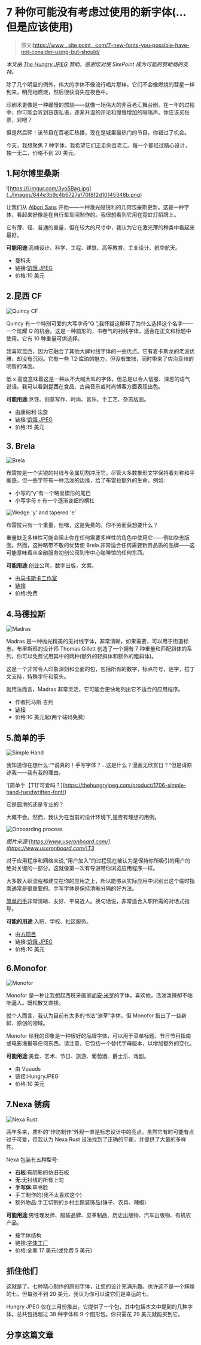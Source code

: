 # 7 种你可能没有考虑过使用的新字体(…但是应该使用)

> 原文:[https://www . site point . com/7-new-fonts-you-possible-have-not-consider-using-but-should/](https://www.sitepoint.com/7-new-fonts-you-probably-havent-considered-using-but-should/)

*本文由 [The Hungry JPEG](https://thehungryjpeg.com/) 赞助。感谢您对使 SitePoint 成为可能的赞助商的支持。*

除了几个明显的例外，伟大的字体不像流行唱片那样。它们不会像燃烧的彗星一样到来，明亮地燃烧，然后很快消失在夜色中。

印刷术更像是一种缓慢的燃烧——就像一场伟大的非百老汇舞台剧。在一年的过程中，你可能会听到窃窃私语，逐渐升温的评论和慢慢增加的嗡嗡声。你应该买张票，对吧？

但是然后砰！该节目在百老汇热播，现在是城里最热门的节目。你错过了机会。

今天，我想聚焦 7 种字体，我希望它们正走向百老汇。每一个都经过精心设计，独一无二，价格不到 20 美元。

## 1.阿尔博里桑斯

![https://i.imgur.com/3yo5Bag.jpg](../Images/644e3b9c4b6727af70f8f2d10145348b.png)

让我们从 [Albori Sans](https://thehungryjpeg.com/product/1822-albori-sans-serif/) 开始——一种激光般锐利的几何包豪斯更新。这是一种字体，看起来好像是在自行车车间制作的。我很想看到它用在霓虹灯招牌上。

它有薄、轻、普通的重量，但在较大的尺寸中，我认为它在激光薄的种类中看起来最好。

**可能用途**:高端设计、科学、工程、建筑、高等教育、工业设计、航空航天。

*   曼科夫
*   链接:[饥饿 JPEG](https://thehungryjpeg.com/product/1822-albori-sans-serif/)
*   价格:10 美元

## 2.昆西 CF

![Quincy CF](../Images/925d9177ef8fa222b580eab6da6d1adc.png)

Quincy 有一个特别可爱的大写字母“Q ”,我怀疑这解释了为什么选择这个名字——一个炫耀 Q 的机会。这是一种圆形的，书卷气的衬线字体，适合在正文和标题中使用。它有 10 种重量可供选择。

我喜欢昆西，因为它融合了其他大牌衬线字体的一些优点。它有着卡斯龙的老派优雅，却没有沉闷。它有一些 T2·库珀的魅力，但没有笨拙，同时带来了佐治亚州的明智的体面。

低 x 高度意味着这是一种从不大喊大叫的字体，但总是以令人信服、深思的语气说话。我可以看到昆西在食品、古典音乐或时尚博客方面表现出色。

**可能用途**:烹饪、创意写作、时尚、音乐、手工艺、杂志版面。

*   由康纳利·法詹
*   链接:[饥饿 JPEG](https://thehungryjpeg.com/product/288-quincy-cf-font-family/)
*   价格:15 美元

## 3\. Brela

![Brela](../Images/faa5c39a8c5444f40954e275a9acf56d.png)

布雷拉是一个尖锐的衬线与金属切割冲压它。尽管大多数象形文字保持着对称和平衡感，但一些字符有一种活泼的边缘，给了布雷拉额外的生命。例如:

*   小写的“y”有一个略呈楔形的尾巴
*   小写字母 e 有一个逐渐变细的横杠

![Wedge 'y' and tapered 'e'](../Images/54587d65284496d174c2d37567759adc.png)

布雷拉只有一个重量，但嘿，这是免费的。你不劳而获想要什么？

重量缺乏多样性可能会阻止你在任何需要多样性的角色中使用它——例如杂志版面。然而，这种略带不敬的优势使 Brela 非常适合任何需要新贵品质的品牌——这可能意味着从金融服务初创公司到市中心咖啡馆的任何东西。

**可能用途**:创业公司，数字出版，文案。

*   由[马卡斯卡工作室](http://makarskaestudio.com/)
*   [链接](http://makarskaestudio.com/Brela-Free-Download)
*   价格:免费

## 4.马德拉斯

![Madras](../Images/4af195095da8ceaad2771a5ffedb85c7.png)

Madras 是一种抛光精美的无衬线字体，非常清晰，如果需要，可以用于街道标志。布里斯班的设计师 Thomas Gillett 创造了一个拥有 7 种重量和匹配斜体的系列，你可以免费试用其中的两种(额外的轻斜体和额外的粗斜体)。

这是一个非常令人印象深刻和全面的包，包括所有的数字，标点符号，连字，拉丁文支持，特殊字符和箭头。

就用法而言，Madras 非常灵活，它可能会更快地列出它不适合的应用程序。

*   作者托马斯·吉列
*   [链接](http://www.fontfabric.com/madras-free-font/)
*   价格:10 美元起(两个砝码免费)

## 5.简单的手

![Simple Hand](../Images/4e299270e42fe2467623f9205878aa83.png)

我知道你在想什么:“*说真的！手写字体？…这是什么？漫画无欣赏日？“但是请原谅我——我有我的理由。

'[简单手【T1]'可爱吗？](https://thehungryjpeg.com/product/1706-simple-hand-handwritten-font/)

它是圆滑的还是专业的？

大概不会。然而，我认为在当前的设计环境下,是否有理想的用例。

![Onboarding process](../Images/1a11f168d47b646a6840e6ec82568869.png)

*图片来源:[https://www.useronboard.com/](https://www.useronboard.com/)T3*

对于应用程序和网络来说,“用户加入”的过程现在被认为是保持你所吸引的用户的绝对关键的一部分。这就像第一次有导游带你浏览应用程序一样。

大多数入职流程都建立在你的应用之上，所以能够从实际应用中识别出这个临时指南通常是很重要的。手写字体是保持清晰分隔的好方法。

[简单的手](https://thehungryjpeg.com/product/1706-simple-hand-handwritten-font/)非常清晰、友好、平易近人。换句话说，非常适合入职所需的对话式指导。

**可能的用途**:入职、学校、社区服务。

*   由[方项目](https://thehungryjpeg.com/side-project/)
*   链接:[饥饿 JPEG](https://thehungryjpeg.com/product/1706-simple-hand-handwritten-font/)
*   价格:10 美元

## 6.Monofor

![Monofor](../Images/b7123adc832301710087d689a9d854ef.png)

Monofor 是一种让我想起西班牙画家[胡安·米罗](https://en.wikipedia.org/wiki/Joan_Mir%C3%B3)的字体。喜欢他，活泼泼辣却不咄咄逼人。既松散又直接。

就个人而言，我认为目前有太多的书法“潦草”字体，但 Monofor 指出了一些新鲜、原创的领域。

Monofor 给我的印象是一种很好的品牌字体，可以用于菜单标题、节日节目指南或电影海报等任何东西。请注意，它包括一个替代字母版本，以增加额外的变化。

**可能用途**:美食、艺术、节日、旅游、葡萄酒、爵士乐、戏剧。

*   由 Vuuuds
*   链接:HungryJPEG
*   价格:10 美元

## 7.Nexa 锈病

![Nexa Rust](../Images/bd831ea281b10ee6f67c530cfcdf3ad0.png)

两年多来，质朴的“作坊制作”外观一直是标志设计中的亮点。虽然它有时可能有点过于可爱，但我认为 Nexa Rust 设法找到了正确的平衡，并提供了大量的多样性。

Nexa 包装有五种型号:

*   **石板**:有阴影的仿旧石板
*   **无**:无衬线的所有上勾
*   **手写体**:草书脸
*   手工制作的(我不太喜欢这个)
*   额外物品:手工切割的乡村主题装饰品(锤子、农具、辣椒)

**可能用途**:男性理发师、服装品牌、皮革制品、历史出版物、汽车出版物、有机农产品。

*   按字体结构
*   链接:[字体工厂](http://www.fontfabric.com/nexa-rust-free-font/)
*   价格:全套 17 美元(或免费 5 美元)

## 抓住他们

这就是了。七种精心制作的原创字体，让您的设计充满乐趣。也许这不是一个辉煌的七，但每张不到 20 美元，我认为你可以说它们是幸运的七。

Hungry JPEG 仅在三月份推出，它提供了一个包，其中包括本文中提到的几种字体。总共包括超过 38 种字体和 9 个图形包。你只需花 29 美元就能买到它。

## 分享这篇文章